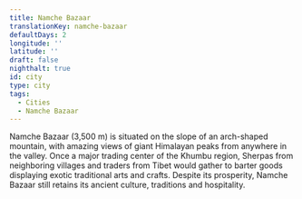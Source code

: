 ```yaml
---
title: Namche Bazaar
translationKey: namche-bazaar
defaultDays: 2
longitude: ''
latitude: ''
draft: false
nighthalt: true
id: city
type: city
tags:
  - Cities
  - Namche Bazaar
---
```

Namche Bazaar (3,500 m) is situated on the slope of an arch-shaped mountain, with amazing views of giant Himalayan peaks from anywhere in the valley. Once a major trading center of the Khumbu region, Sherpas from neighboring villages and traders from Tibet would gather to barter goods displaying exotic traditional arts and crafts. Despite its prosperity, Namche Bazaar still retains its ancient culture, traditions and hospitality.